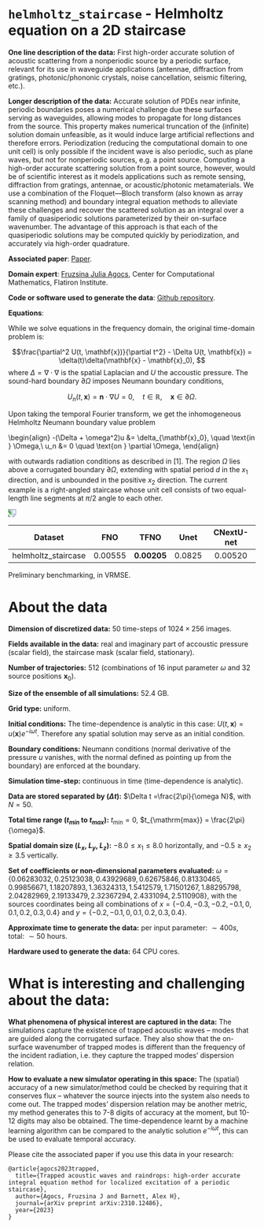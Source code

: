 # `helmholtz_staircase` - Helmholtz equation on a 2D staircase

**One line description of the data:** First high-order accurate solution of
acoustic scattering from a nonperiodic source by a periodic surface, relevant for its use in waveguide applications (antennae, diffraction from gratings, photonic/phononic crystals, noise cancellation, seismic filtering, etc.).

**Longer description of the data:**  Accurate solution of PDEs near infinite, periodic boundaries poses a numerical challenge due these surfaces serving as waveguides, allowing modes to propagate for long distances from the source. This property makes numerical truncation of the (infinite) solution domain unfeasible, as it would induce large artificial reflections and therefore errors. Periodization (reducing the computational domain to one unit cell) is only possible if the incident wave is also periodic, such as plane waves, but not for nonperiodic sources, e.g. a point source. Computing a high-order accurate scattering solution from a point source, however, would be of scientific interest as it models applications such as remote sensing, diffraction from gratings, antennae, or acoustic/photonic metamaterials. We use a combination of the Floquet—Bloch transform (also known as array scanning method) and boundary integral equation methods to alleviate these challenges and recover the scattered solution as an integral over a family of quasiperiodic solutions parameterized by their on-surface wavenumber. The advantage of this approach is that each of the quasiperiodic solutions may be computed quickly by periodization, and accurately via high-order quadrature.

**Associated paper**: [Paper](https://arxiv.org/abs/2310.12486).

**Domain expert**: [Fruzsina Julia Agocs](https://fruzsinaagocs.github.io/), Center for Computational Mathematics, Flatiron Institute.

**Code or software used to generate the data**: [Github repository](https://www.github.com/fruzsinaagocs/bies).

**Equations**:

While we solve equations in the frequency domain, the original time-domain problem is:

$$\frac{\partial^2 U(t, \mathbf{x})}{\partial t^2} - \Delta U(t, \mathbf{x}) = \delta(t)\delta(\mathbf{x} - \mathbf{x}_0), $$
where $\Delta = \nabla \cdot \nabla$ is the spatial Laplacian and $U$ the accoustic pressure. The sound-hard boundary $\partial \Omega$ imposes Neumann boundary conditions,

$$ U_n(t, \mathbf{x}) = \mathbf{n} \cdot \nabla U = 0, \quad t \in \mathbb{R}, \quad \mathbf{x} \in \partial \Omega. $$

Upon taking the temporal Fourier transform, we get the inhomogeneous Helmholtz Neumann boundary value problem

\begin{align}
-(\Delta + \omega^2)u &= \delta_{\mathbf{x}_0}, \quad \text{in } \Omega,\\
u_n &= 0 \quad \text{on } \partial \Omega,
\end{align}


with outwards radiation conditions as described in [1]. The region $\Omega$ lies above a corrugated boundary $\partial \Omega$, extending with spatial period $d$ in the $x_1$ direction, and is unbounded in the positive $x_2$ direction. The current example is a right-angled staircase whose unit cell consists of two equal-length line segments at $\pi/2$ angle to each other.

<img src="https://users.flatironinstitute.org/~polymathic/data/the_well/datasets/helmholtz_staircase/gif/pressure_re_normalized.gif" style="transform: rotate(90deg);">

<!-- ![Gif](https://users.flatironinstitute.org/~polymathic/data/the_well/datasets/helmholtz_staircase/gif/pressure_re_normalized.gif) -->


| Dataset    | FNO | TFNO  | Unet | CNextU-net
|:-:|:-:|:-:|:-:|:-:|
| helmholtz_staircase  |0.00555 |$\mathbf{0.00205}$ | 0.0825 | 0.00520|

Preliminary benchmarking, in VRMSE.

# About the data

**Dimension of discretized data:** $50$ time-steps of 
$1024\times256$ images.

**Fields available in the data:**
real and imaginary part of accoustic pressure (scalar field), the staircase mask (scalar field, stationary).

**Number of trajectories:** $512$ (combinations of $16$ input parameter $\omega$ and $32$ source positions $\mathbf{x}_0$).

**Size of the ensemble of all simulations:** 52.4 GB.

**Grid type:** uniform.

**Initial conditions:** The time-dependence is
analytic in this case: $U(t, \mathbf{x}) = u(\mathbf{x})e^{-i\omega t}.$ Therefore any spatial solution may serve as an initial condition.

**Boundary conditions:** Neumann conditions (normal
derivative of the pressure $u$ vanishes, with the normal defined as pointing up from
the boundary) are enforced at the boundary.

**Simulation time-step:** continuous in time (time-dependence is
analytic).

**Data are stored separated by ($\Delta t$):** $\Delta t =\frac{2\pi}{\omega N}$, with $N = 50$.

**Total time range ($t_{min}$ to $t_{max}$):** $t_{\mathrm{min}} = 0$, $t_{\mathrm{max}} =
\frac{2\pi}{\omega}$.

**Spatial domain size ($L_x$, $L_y$, $L_z$):** $-8.0 \leq x_1 \leq 8.0$ horizontally, and $-0.5 \geq x_2 \geq 3.5$ vertically.

**Set of coefficients or non-dimensional parameters evaluated:** $\omega=\{0.06283032, 0.25123038, 0.43929689, 0.62675846, 0.81330465, 0.99856671, 1.18207893, 1.36324313, 1.5412579, 1.71501267, 1.88295798, 2.04282969, 2.19133479, 2.32367294, 2.4331094,  2.5110908\}$, with the sources coordinates being all combinations of $x=\{-0.4, -0.3, -0.2, -0.1, 0, 0.1, 0.2, 0.3, 0.4\}$ and $y=\{-0.2, -0.1, 0, 0.1, 0.2, 0.3, 0.4\}$.

**Approximate time to generate the data:** per input parameter: $\sim 400s$, total: $\sim 50$ hours.

**Hardware used to generate the data:** 64 CPU cores.

# What is interesting and challenging about the data:

**What phenomena of physical interest are captured in the data:** The simulations capture the existence of trapped acoustic waves – modes that are guided along the corrugated surface. They also show that the on-surface wavenumber of trapped modes is different than the frequency of the incident radiation, i.e. they capture the trapped modes’ dispersion relation.

**How to evaluate a new simulator operating in this space:**
The (spatial) accuracy of a new simulator/method could be checked by requiring that it conserves flux – whatever the source injects into the system also needs to come out. The trapped modes’ dispersion relation may be another metric, my method generates this to 7-8 digits of accuracy at the moment, but 10-12 digits may also be obtained. The time-dependence learnt by a machine learning algorithm can be compared to the analytic solution $e^{-i\omega t}$, this can be used to evaluate temporal accuracy.

Please cite the associated paper if you use this data in your research:

```
@article{agocs2023trapped,
  title={Trapped acoustic waves and raindrops: high-order accurate integral equation method for localized excitation of a periodic staircase},
  author={Agocs, Fruzsina J and Barnett, Alex H},
  journal={arXiv preprint arXiv:2310.12486},
  year={2023}
}
```